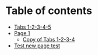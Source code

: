 # Table of contents

* [Tabs 1-2-3-4-5](README.md)
* [Page 1](page-1/README.md)
  * [Copy of Tabs 1-2-3-4](page-1/readme.md)
* [Test new page test](test-new-page.md)
